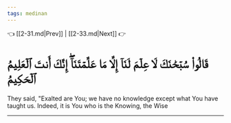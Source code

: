 ```yaml
---
tags: medinan
---
```


👈 [[2-31.md|Prev]] | [[2-33.md|Next]] 👉

# قَالُواْ سُبۡحَٰنَكَ لَا عِلۡمَ لَنَآ إِلَّا مَا عَلَّمۡتَنَآۖ إِنَّكَ أَنتَ ٱلۡعَلِيمُ ٱلۡحَكِيمُ

They said, "Exalted are You; we have no knowledge except what You have taught us. Indeed, it is You who is the Knowing, the Wise

---

